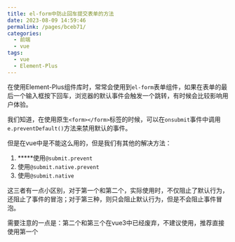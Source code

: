 ```yaml
---
title: el-form中防止回车提交表单的方法
date: 2023-08-09 14:59:46
permalink: /pages/bceb71/
categories:
  - 前端
  - vue
tags:
  - vue
  - Element-Plus
---
```


在使用Element-Plus组件库时，常常会使用到`el-form`表单组件，如果在表单的最后一个输入框按下回车，浏览器的默认事件会触发一个跳转，有时候会比较影响用户体验。

我们知道，在使用原生`<form></form>`标签的时候，可以在`onsubmit`事件中调用`e.preventDefault()`方法来禁用默认的事件。

但是在vue中是不能这么用的，但是我们有其他的解决方法：

1. **\***使用`@submit.prevent`
1. 使用`@submit.native.prevent`
1. 使用`@submit.native`

这三者有一点小区别，对于第一个和第二个，实际使用时，不仅阻止了默认行为，还阻止了事件的冒泡；对于第三种，则只会阻止默认行为，但是不会阻止事件冒泡。

需要注意的一点是：第二个和第三个在vue3中已经废弃，不建议使用，推荐直接使用第一个